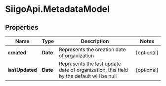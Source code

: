 # SiigoApi.MetadataModel

## Properties

Name | Type | Description | Notes
------------ | ------------- | ------------- | -------------
**created** | **Date** | Represents the creation date of organization | [optional] 
**lastUpdated** | **Date** | Represents the last update date of organization, this field by the default will be null | [optional] 


